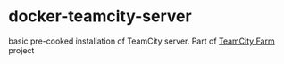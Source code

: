 docker-teamcity-server
=======================

basic pre-cooked installation of TeamCity server. Part of [TeamCity Farm](http://jv-ration.github.io/teamcity-farm/) project
